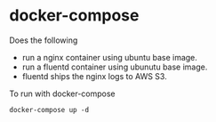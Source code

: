 # docker-compose

Does the following
- run a nginx container using ubuntu base image.
- run a fluentd container using ubunutu base image.
- fluentd ships the nginx logs to AWS S3.

To run with docker-compose
```
docker-compose up -d
```
